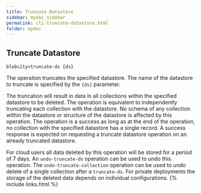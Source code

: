 ```yaml
---
title: Truncate Datastore
sidebar: mydoc_sidebar
permalink: cli-truncate-datastore.html
folder: mydoc
---
```


## Truncate Datastore

```
blobcity>truncate-ds {ds}
```

The operation truncates the specified datastore. The name of the datastore to truncate is specified by the `{ds}` parameter.

The truncation will result in data in all collections within the specified datastore to be deleted. The operation is equivalent to independently truncating each collection with the datastore. No schema of any collection within the datastore or structure of the datastore is affected by this operation. The operation is a success as long as at the end of the operation, no collection with the specified datastore has a single record. A success response is expected on requesting a truncate datastore operation on an already truncated datastore.

For cloud users all data deleted by this operation will be stored for a period of 7 days. An `undo-truncate-ds` operation can be used to undo this operation. The `undo-truncate-collection` operation can be used to undo delete of a single collection after a `truncate-ds`. For private deployments the storage of the deleted data depends on individual configurations.
{% include links.html %}
